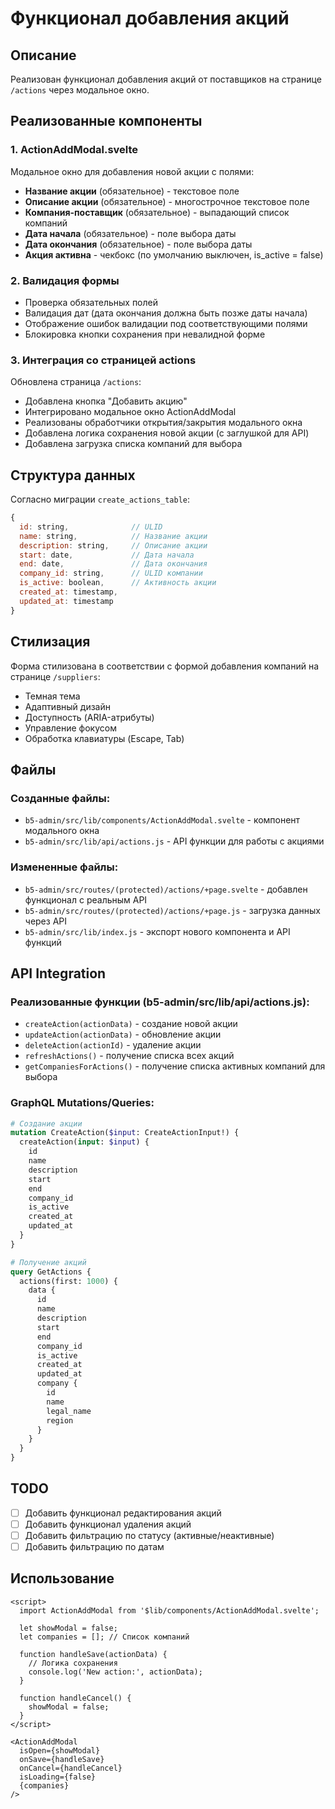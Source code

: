 # Функционал добавления акций

## Описание
Реализован функционал добавления акций от поставщиков на странице `/actions` через модальное окно.

## Реализованные компоненты

### 1. ActionAddModal.svelte
Модальное окно для добавления новой акции с полями:
- **Название акции** (обязательное) - текстовое поле
- **Описание акции** (обязательное) - многострочное текстовое поле
- **Компания-поставщик** (обязательное) - выпадающий список компаний
- **Дата начала** (обязательное) - поле выбора даты
- **Дата окончания** (обязательное) - поле выбора даты
- **Акция активна** - чекбокс (по умолчанию выключен, is_active = false)

### 2. Валидация формы
- Проверка обязательных полей
- Валидация дат (дата окончания должна быть позже даты начала)
- Отображение ошибок валидации под соответствующими полями
- Блокировка кнопки сохранения при невалидной форме

### 3. Интеграция со страницей actions
Обновлена страница `/actions`:
- Добавлена кнопка "Добавить акцию"
- Интегрировано модальное окно ActionAddModal
- Реализованы обработчики открытия/закрытия модального окна
- Добавлена логика сохранения новой акции (с заглушкой для API)
- Добавлена загрузка списка компаний для выбора

## Структура данных

Согласно миграции `create_actions_table`:
```javascript
{
  id: string,              // ULID
  name: string,            // Название акции
  description: string,     // Описание акции
  start: date,             // Дата начала
  end: date,               // Дата окончания
  company_id: string,      // ULID компании
  is_active: boolean,      // Активность акции
  created_at: timestamp,
  updated_at: timestamp
}
```

## Стилизация
Форма стилизована в соответствии с формой добавления компаний на странице `/suppliers`:
- Темная тема
- Адаптивный дизайн
- Доступность (ARIA-атрибуты)
- Управление фокусом
- Обработка клавиатуры (Escape, Tab)

## Файлы

### Созданные файлы:
- `b5-admin/src/lib/components/ActionAddModal.svelte` - компонент модального окна
- `b5-admin/src/lib/api/actions.js` - API функции для работы с акциями

### Измененные файлы:
- `b5-admin/src/routes/(protected)/actions/+page.svelte` - добавлен функционал с реальным API
- `b5-admin/src/routes/(protected)/actions/+page.js` - загрузка данных через API
- `b5-admin/src/lib/index.js` - экспорт нового компонента и API функций

## API Integration

### Реализованные функции (b5-admin/src/lib/api/actions.js):
- `createAction(actionData)` - создание новой акции
- `updateAction(actionData)` - обновление акции
- `deleteAction(actionId)` - удаление акции
- `refreshActions()` - получение списка всех акций
- `getCompaniesForActions()` - получение списка активных компаний для выбора

### GraphQL Mutations/Queries:
```graphql
# Создание акции
mutation CreateAction($input: CreateActionInput!) {
  createAction(input: $input) {
    id
    name
    description
    start
    end
    company_id
    is_active
    created_at
    updated_at
  }
}

# Получение акций
query GetActions {
  actions(first: 1000) {
    data {
      id
      name
      description
      start
      end
      company_id
      is_active
      created_at
      updated_at
      company {
        id
        name
        legal_name
        region
      }
    }
  }
}
```

## TODO
- [ ] Добавить функционал редактирования акций
- [ ] Добавить функционал удаления акций
- [ ] Добавить фильтрацию по статусу (активные/неактивные)
- [ ] Добавить фильтрацию по датам

## Использование

```svelte
<script>
  import ActionAddModal from '$lib/components/ActionAddModal.svelte';
  
  let showModal = false;
  let companies = []; // Список компаний
  
  function handleSave(actionData) {
    // Логика сохранения
    console.log('New action:', actionData);
  }
  
  function handleCancel() {
    showModal = false;
  }
</script>

<ActionAddModal
  isOpen={showModal}
  onSave={handleSave}
  onCancel={handleCancel}
  isLoading={false}
  {companies}
/>
```
